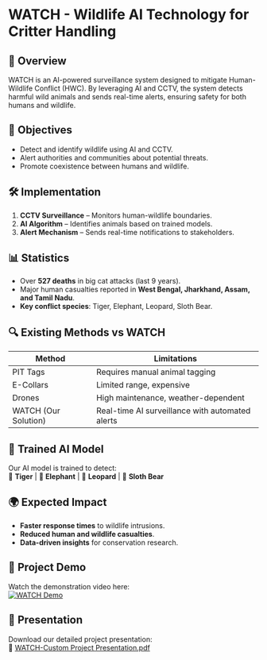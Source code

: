 # WATCH - Wildlife AI Technology for Critter Handling

## 🚀 Overview  
WATCH is an AI-powered surveillance system designed to mitigate Human-Wildlife Conflict (HWC). By leveraging AI and CCTV, the system detects harmful wild animals and sends real-time alerts, ensuring safety for both humans and wildlife.

## 🎯 Objectives  
- Detect and identify wildlife using AI and CCTV.  
- Alert authorities and communities about potential threats.  
- Promote coexistence between humans and wildlife.  

## 🛠 Implementation  
1. **CCTV Surveillance** – Monitors human-wildlife boundaries.  
2. **AI Algorithm** – Identifies animals based on trained models.  
3. **Alert Mechanism** – Sends real-time notifications to stakeholders.  

## 📊 Statistics  
- Over **527 deaths** in big cat attacks (last 9 years).  
- Major human casualties reported in **West Bengal, Jharkhand, Assam, and Tamil Nadu**.  
- **Key conflict species**: Tiger, Elephant, Leopard, Sloth Bear.  

## 🔍 Existing Methods vs WATCH  
| **Method** | **Limitations** |
|------------|----------------|
| PIT Tags | Requires manual animal tagging |
| E-Collars | Limited range, expensive |
| Drones | High maintenance, weather-dependent |
| WATCH (Our Solution) | Real-time AI surveillance with automated alerts |

## 🎯 Trained AI Model  
Our AI model is trained to detect:  
🐅 **Tiger** | 🐘 **Elephant** | 🐆 **Leopard** | 🐻 **Sloth Bear**  

## 🌍 Expected Impact  
- **Faster response times** to wildlife intrusions.  
- **Reduced human and wildlife casualties**.  
- **Data-driven insights** for conservation research.  

## 🎥 Project Demo  
Watch the demonstration video here:  
[![WATCH Demo](https://img.youtube.com/vi/YOUR_VIDEO_ID/0.jpg)](https://www.youtube.com/watch?v=YOUR_VIDEO_ID)




## 📂 Presentation  
Download our detailed project presentation:  
📎 [WATCH-Custom Project Presentation.pdf](https://github.com/user-attachments/files/18988336/WATCH-Custom.Project.Presentation.pdf)


